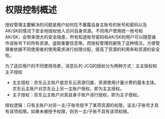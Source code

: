 # 权限控制概述

授权管理主要解决的问题是用户如何在不暴露自身主账号的账号和密码以及AK/SK的情况下安全地授权他人访问自身资源。不同用户使用统一账号和AK/SK，会带来很大的安全隐患，所有知道账号密码和AK/SK的用户可以随意操作该账号下的所有资源，盗取重要信息等。而授权管理则避免了这种情况，方便管理者依据不同使用者的使用需求进行权限分配，提高了资源的利用率和资源的安全性。

为了适应用户的不同使用场景，消息队列 JCQ的授权分为两种方式：主主授权和主子授权

- 主主授权：京东云主账户是京东云资源归属、资源使用计量计费的基本主体。京东云主账户对京东云上另一主账户授权，即为主主授权。
- 主子授权：京东云主账户对其自身子账户进行授权，即为主子授权。

授权逻辑：只有主账户对另一主/子账号授予了某项资源的权限，该主/子账号才具有该项权限。如果未被授予权限，则另一主/子账不具有该项权限。
